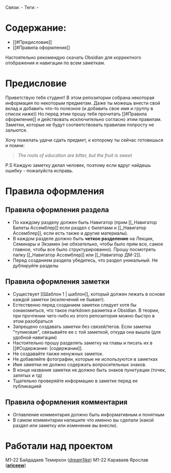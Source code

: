 Связи: -
Теги: -
# Содержание:
- [[#Предисловие]]
- [[#Правила оформления]]

Настоятельно рекомендую скачать Obsidian для корректного отображения и навигации по всем заметкам.
# Предисловие
Приветствую тебя студент! В этом репозитории собрана некоторая информация по некоторым предметам. Даже ты можешь внести свой вклад и добавить что-то полезное (и добавить свое имя и группу в список ниже)) Но перед этим прошу тебя прочитать [[#Правила оформления]] и действовать исключительно согласно этим правилам. Заметки, которые не будут соответствовать правилам попросту не зальются.

Хочу пожелать удачи сдать предмет, к которому ты сейчас готовишься и помни: 

> *The roots of education are bitter, but the fruit is sweet*

P.S Каждую заметку делал человек, поэтому если вдруг найдешь ошибку - пожалуйста исправь. 

# Правила оформления 

## Правила оформления раздела
- По каждому разделу должен быть Навигатор (прим [[_Навигатор Билеты Ассемблер]] если раздел с билетами и [[_Навигатор Ассемблер]], если есть также и другие материалы). 
- В каждом разделе должно быть **четкое разделение** на Лекции, Семинары и Экзамен (не обязательно, чтобы было прям все, самое главное, чтобы все было структурированно). Прошу посмотреть папку [[_Навигатор Ассемблер]] или [[_Навигатор ДМ-2]]. 
- Перед созданием раздела убедитесь, что раздел уникальный. Не дублируйте разделы
## Правила оформления заметки
- Существует [[Шаблон 1 | шаблон]], который должен лежать в основе каждой заметки (исключений не бывает).
- Естественно перед созданием заметки следует хотя бы ознакомиться, что такое markdown разметка и Obsidian. В теории, при прочтении чего-либо из этого репозитория можно быстро в этом разобраться
- Запрещено создавать заметки без связей/тегов. Если заметка "тупиковая", связывайте ее с той заметкой, откуда она вышла (для удобной навигации)
- Настоятельно прошу разделять заметку на главы и писать их в [[#Содержание: |содержании]]. 
- Не создавайте также ненужных заметок.
- Не добавляйте фотографии, которые не используются в заметках
- Имя заметки не должно содержать вопросительных знаков.
- В конце названия заметки не должно быть знаков пунктуации (точек, запятых и тд)
- Тщательно проверяйте информацию в заметке перед ее публикацией
## Правила оформления комментария 
- Оглавление комментария должно быть информативным и понятным
- В самом комментарии напишите что именно вы сделали (какой раздел или заметку или изменение вы внесли). 


# Работали над проектом
М1-22 Байдадаев Темирхон ([dream1ike](https://github.com/dream1ike))
М1-22 Караваев Ярослав (**[ariceew](https://github.com/ariceew)**)
